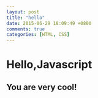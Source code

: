 ```yaml
---
layout: post
title: "hello"
date: 2015-06-29 18:09:49 +0800
comments: true
categories: [HTML, CSS]
---
```


# Hello,Javascript
## You are very cool!
